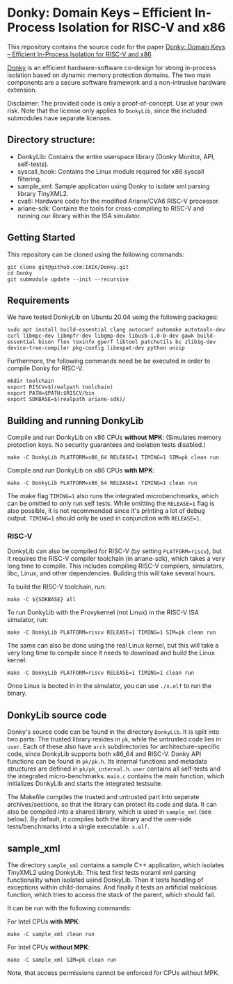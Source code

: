 # Donky: Domain Keys – Efficient In-Process Isolation for RISC-V and x86

This repository contains the source code for the paper [Donky: Domain Keys – Efficient In-Process Isolation for RISC-V and x86](https://www.usenix.org/conference/usenixsecurity20/presentation/schrammel).

[Donky](https://www.usenix.org/conference/usenixsecurity20/presentation/schrammel) is an efficient hardware-software co-design for strong in-process isolation based on dynamic memory protection domains. The two main components are a secure software framework and a non-intrusive hardware extension. 

Disclaimer: The provided code is only a proof-of-concept. Use at your own risk. Note that the license only applies to `DonkyLib`, since the included submodules have separate licenses.

## Directory structure:

* DonkyLib: Contains the entire userspace library (Donky Monitor, API, self-tests).
* syscall_hook: Contains the Linux module required for x86 syscall filtering.
* sample_xml: Sample application using Donky to isolate xml parsing library TinyXML2.
* cva6: Hardware code for the modified Ariane/CVA6 RISC-V processor.
* ariane-sdk: Contains the tools for cross-compiling to RISC-V and running our library within the ISA simulator.

## Getting Started

This repository can be cloned using the following commands:
```
git clone git@github.com:IAIK/Donky.git
cd Donky
git submodule update --init --recursive
```

## Requirements

We have tested DonkyLib on Ubuntu 20.04 using the following packages:

```
sudo apt install build-essential clang autoconf automake autotools-dev curl libmpc-dev libmpfr-dev libgmp-dev libusb-1.0-0-dev gawk build-essential bison flex texinfo gperf libtool patchutils bc zlib1g-dev device-tree-compiler pkg-config libexpat-dev python unzip
```

Furthermore, the following commands need be be executed in order to compile Donky for RISC-V.

```
mkdir toolchain
export RISCV=$(realpath toolchain)
export PATH=$PATH:$RISCV/bin
export SDKBASE=$(realpath ariane-sdk)/
```

## Building and running DonkyLib

Compile and run DonkyLib on x86 CPUs **without MPK**:
(Simulates memory protection keys. No security guarantees and isolation tests disabled.)

```
make -C DonkyLib PLATFORM=x86_64 RELEASE=1 TIMING=1 SIM=pk clean run
```

Compile and run DonkyLib on x86 CPUs **with MPK**:
```
make -C DonkyLib PLATFORM=x86_64 RELEASE=1 TIMING=1 clean run
```

The make flag `TIMING=1` also runs the integrated microbenchmarks, which can be omitted to only run self tests.
While omitting the `RELEASE=1` flag is also possible, it is not recommended since it's printing a lot of debug output. `TIMING=1` should only be used in conjunction with `RELEASE=1`.

### RISC-V

DonkyLib can also be compiled for RISC-V (by setting `PLATFORM=riscv`), but it requires the RISC-V compiler toolchain (in ariane-sdk), which takes a very long time to compile. This includes compiling RISC-V compilers, simulators, libc, Linux, and other dependencies. Building this will take several hours.

To build the RISC-V toolchain, run:

```
make -C ${SDKBASE} all
```

To run DonkyLib with the Proxykernel (not Linux) in the RISC-V ISA simulator, run:

```
make -C DonkyLib PLATFORM=riscv RELEASE=1 TIMING=1 SIM=pk clean run
```

The same can also be done using the real Linux kernel, but this will take a very long time to compile since it needs to download and build the Linux kernel:

```
make -C DonkyLib PLATFORM=riscv RELEASE=1 TIMING=1 clean run
```

Once Linux is booted in in the simulator, you can use `./x.elf` to run the binary.

## DonkyLib source code

Donky's source code can be found in the directory `DonkyLib`.
It is split into two parts: The trusted library resides in `pk`, while the untrusted code lies in `user`. Each of these also have `arch` subdirectories for architecture-specific code, since DonkyLib supports both x86_64 and RISC-V.
Donky API functions can be found in `pk/pk.h`. Its internal functions and metadata structures are defined in `pk/pk_internal.h`.
`user` contains all self-tests and the integrated micro-benchmarks. `main.c` contains the main function, which initializes DonkyLib and starts the integrated testsuite.

The Makefile compiles the trusted and untrusted part into seperate archives/sections, so that the library can protect its code and data. It can also be compiled into a shared library, which is used in `sample_xml` (see below).
By default, it compiles both the library and the user-side tests/benchmarks into a single executable: `x.elf`.


## sample_xml

The directory `sample_xml` contains a sample C++ application, which isolates TinyXML2 using DonkyLib.
This test first tests noraml xml parsing functionality when isolated usind DonkyLib.
Then it tests handling of exceptions within child-domains.
And finally it tests an artificial malicious function, which tries to access the stack of the parent, which should fail.

It can be run with the following commands:

For Intel CPUs **with MPK**:

```
make -C sample_xml clean run
```

For Intel CPUs **without MPK**:

```
make -C sample_xml SIM=pk clean run
```

Note, that access permissions cannot be enforced for CPUs without MPK.
